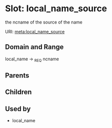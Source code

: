 
# Slot: local_name_source


the ncname of the source of the name

URI: [meta:local_name_source](https://w3id.org/biolink/biolinkml/meta/local_name_source)


## Domain and Range

local_name ->  <sub>REQ</sub> ncname

## Parents


## Children


## Used by

 * local_name
